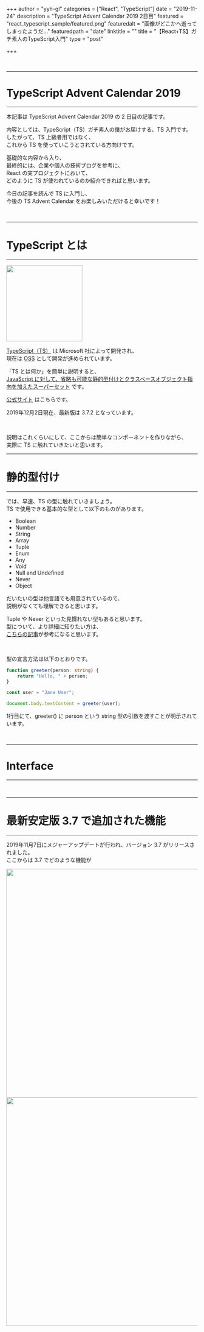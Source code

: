 +++
author = "yyh-gl"
categories = ["React", "TypeScript"]
date = "2019-11-24"
description = "TypeScript Advent Calendar 2019 2日目"
featured = "react_typescript_sample/featured.png"
featuredalt = "画像がどこかへ逝ってしまったようだ…"
featuredpath = "date"
linktitle = ""
title = "【React+TS】ガチ素人のTypeScript入門"
type = "post"

+++


<br>

---
# TypeScript Advent Calendar 2019
---

本記事は TypeScript Advent Calendar 2019 の 2 日目の記事です。

内容としては、TypeScript（TS）ガチ素人の僕がお届けする、TS 入門です。<br>
したがって、TS 上級者用ではなく、<br>
これから TS を使っていこうとされている方向けです。<br>

基礎的な内容から入り、<br>
最終的には、企業や個人の技術ブログを参考に、<br>
React の実プロジェクトにおいて、<br>
どのように TS が使われているのか紹介できればと思います。

今日の記事を読んで TS に入門し、<br>
今後の TS Advent Calendar をお楽しみいただけると幸いです！

<br>

---
# TypeScript とは
---

<img src="http://localhost:1313/tech-blog/img/tech-blog/2019/11/react_typescript_sample/ts.png" width="200">

[TypeScript（TS）](https://www.typescriptlang.org/index.html) は Microsoft 社によって開発され、<br>
現在は [OSS](https://github.com/microsoft/TypeScript) として開発が進められています。

「TS とは何か」を簡単に説明すると、<br>
<u>JavaScript に対して、省略も可能な静的型付けとクラスベースオブジェクト指向を加えたスーパーセット</u> です。

[公式サイト](https://www.typescriptlang.org/) はこちらです。

2019年12月2日現在、最新版は 3.7.2 となっています。

<br>

説明はこれくらいにして、ここからは簡単なコンポーネントを作りながら、<br>
実際に TS に触れていきたいと思います。

---
# 静的型付け
---

では、早速、TS の型に触れていきましょう。<br>
TS で使用できる基本的な型として以下のものがあります。

- Boolean
- Number
- String
- Array
- Tuple
- Enum
- Any
- Void
- Null and Undefined
- Never
- Object

だいたいの型は他言語でも用意されているので、<br>
説明がなくても理解できると思います。

Tuple や Never といった見慣れない型もあると思います。<br>
型について、より詳細に知りたい方は、<br>
[こちらの記事](https://qiita.com/uhyo/items/e2fdef2d3236b9bfe74a)が参考になると思います。

<br>

型の宣言方法は以下のとおりです。

```typescript
function greeter(person: string) {
    return "Hello, " + person;
}

const user = "Jane User";

document.body.textContent = greeter(user);
```

1行目にて、greeter() に person という string 型の引数を渡すことが明示されています。



<br>

---
# Interface
---


<br>

---
# 最新安定版 3.7 で追加された機能
---

2019年11月7日にメジャーアップデートが行われ、バージョン 3.7 がリリースされました。<br>
ここからは 3.7 でどのような機能が







<img src="http://localhost:1313/tech-blog/img/tech-blog/2019/09/-/-" width="600">
<img src="https://yyh-gl.github.io/tech-blog/img/tech-blog/2019/09/-/-" width="600">
